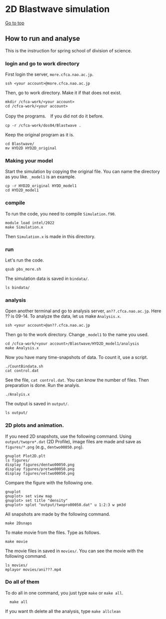 # 2D Blastwave simulation

[Go to top](../README.md)  

## How to run and analyse

This is the instruction for spring school of division of science.

### login and go to work directory 
First login the server, `more.cfca.nao.ac.jp`.

    ssh <your account>@more.cfca.nao.ac.jp
    
Then, go to work directory. Make it if that does not exist.

    mkdir /cfca-work/<your account>
    cd /cfca-work/<your account>

Copy the programs.　If you did not do it before. 
    
    cp -r /cfca-work/dos04/Blastwave .

Keep the original program as it is.
    
    cd Blastwave/
    mv HYD2D HYD2D_original
   
### Making your model 
Start the simulation by copying the original file. You can name the directory as you like. `_model1` is an example.
    
    cp -r HYD2D_original HYDD_model1
    cd HYD2D_model1


### compile 
To run the code, you need to compile `Simulation.f90`.
    
    module load intel/2022
    make Simulation.x
    
Then `Simulation.x` is made in this directory.

### run
Let's run the code.
    
    qsub pbs_more.sh
    
The simulation data is saved in `bindata/`.
    
    ls bindata/
    
### analysis
Open another terminal and go to analysis server, `an??.cfca.nao.ac.jp`. Here ?? is 09-14. To analyze the data, let us make `Analysis.x`.
    
    ssh <your account>@an??.cfca.nao.ac.jp

Then go to the work directory. Change `_model1` to the name you used.
    
    cd /cfca-work/<your account>/Blastwave/HYD2D_model1/analysis
    make Analysis.x
    
Now you have many time-snapshots of data. To count it, use a script.
    
    ./CountBindata.sh
    cat control.dat
   
See the file, `cat control.dat`. You can know the number of files.
Then preparation is done. Run the analyis.
    
    ./Analyis.x
    
The output is saved in `output/`.
    
    ls output/
    
### 2D plots and animation.
If you need 2D snapshots, use the following command. Using `output/twopro*.dat` (2D Profile), image files are made and save as `figures/*.png` (e.g., `dentwo00050.png`).
    
    gnuplot Plot2D.plt
    ls figures/
    display figures/dentwo00050.png
    display figures/pretwo00050.png
    display figures/veltwo00050.png

Compare the figure with the following one.

    gnuplot
    gnuplot> set view map
    gnuplot> set title "density"
    gnuplot> splot "output/twopro00050.dat" u 1:2:3 w pm3d
    
All snapshots are made by the following command. 
    
    make 2Dsnaps
   
To make movie from the files. Type as follows.

    make movie
   
The movie files in saved in `movies/`. You can see the movie with the following command.

    ls movies/
    mplayor movies/ani???.mp4
    
### Do all of them
To do all in one command, you just type `make` or `make all`.
   
      make all
      
If you want th delete all the analysis, type `make allclean`
